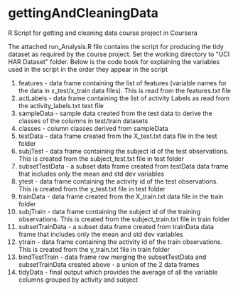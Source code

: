 # gettingAndCleaningData
R Script for getting and cleaning data course project in Coursera

The attached run_Analysis.R file contains the script for producing the tidy dataset as required by the course project.
Set the working directory to "UCI HAR Dataset" folder.
Below is the code book for explaining the variables used in the script in the order they appear in the script

1. features - data frame containing the list of features (variable names for the data in x_test/x_train data files). This is read from the features.txt file  
2. actLabels - data frame containing the list of activity Labels as read from the activity_labels.txt text file
3. sampleData - sample data created from the test data to derive the classes of the columns in test/train datasets
4. classes - column classes derived from sampleData
5. testData - data frame created from the X_test.txt data file in the test folder
6. subjTest - data frame containing the subject id of the test observations. This is created from the subject_test.txt file in test folder
7. subsetTestData - a subset data frame created from testData data frame that includes only the mean and std dev variables
8. ytest - data frame containing the activity id of the test observations. This is created from the y_test.txt file in test folder
9. trainData - data frame created from the X_train.txt data file in the train folder
10. subjTrain - data frame containing the subject id of the training observations. This is created from the subject_train.txt file in train folder
11. subsetTrainData - a subset data frame created from trainData data frame that includes only the mean and std dev variables
12. ytrain - data frame containing the activity id of the train observations. This is created from the y_train.txt file in train folder
13. bindTestTrain - data frame row merging the subsetTestData and subsetTrainData created above - a union of the 2 data frames
14. tidyData - final output which provides the average of all the variable columns grouped by activity and subject
